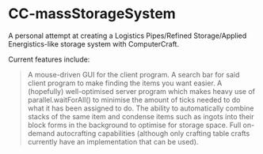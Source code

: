 # CC-massStorageSystem
A personal attempt at creating a Logistics Pipes/Refined Storage/Applied Energistics-like storage system with ComputerCraft.

Current features include:
>A mouse-driven GUI for the client program.
>A search bar for said client program to make finding the items you want easier.
>A (hopefully) well-optimised server program which makes heavy use of parallel.waitForAll() to minimise the amount of ticks needed to do what it has been assigned to do.
>The ability to automatically combine stacks of the same item and condense items such as ingots into their block forms in the background to optimise for storage space.
>Full on-demand autocrafting capabilities (although only crafting table crafts currently have an implementation that can be used).
